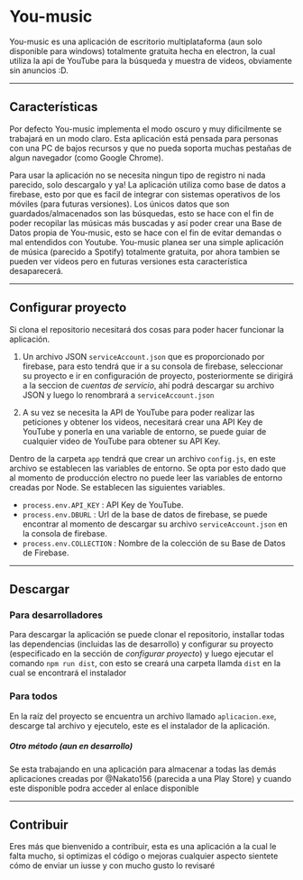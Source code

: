 # You-music
You-music es una aplicación de escritorio multiplataforma (aun solo disponible para windows) totalmente gratuita hecha en electron, la cual utiliza la api de YouTube para la búsqueda y muestra de videos, obviamente sin anuncios :D.

------------

## Características

Por defecto You-music implementa el modo oscuro y muy dificilmente se trabajará en un modo claro. Esta aplicación está pensada para personas con una PC de bajos recursos y que no pueda soporta muchas pestañas de algun navegador (como Google Chrome).

Para usar la aplicación no se necesita ningun tipo de registro ni nada parecido, solo descargalo y ya!
La aplicación utiliza como base de datos a firebase, esto por que es facil de integrar con sistemas operativos de los móviles (para futuras versiones). Los únicos datos que son guardados/almacenados son las búsquedas, esto se hace con el fin de poder recopilar las músicas más buscadas y así poder crear una Base de Datos propia de You-music, esto se hace con el fin de evitar demandas o mal entendidos con Youtube. 
You-music planea ser una simple aplicación de música (parecido a Spotify) totalmente gratuita, por ahora tambien se pueden ver videos pero en futuras versiones esta característica desaparecerá.

------------

## Configurar proyecto
Si clona el repositorio necesitará dos cosas para poder hacer funcionar la aplicación.

1. Un archivo JSON `serviceAccount.json` que es proporcionado por firebase, para esto tendrá que ir a su consola de firebase, seleccionar su proyecto e ir en configuración de proyecto, posteriormente se dirigirá a la seccion de *cuentas de servicio*, ahí podrá descargar su archivo JSON y luego lo renombrará a `serviceAccount.json`

2. A su vez se necesita la API de YouTube para poder realizar las peticiones y obtener los videos, necesitará crear una API Key de YouTube y ponerla en una variable de entorno, se puede guiar de cualquier video de YouTube para obtener su API Key.

Dentro de la carpeta `app` tendrá que crear un archivo `config.js`, en este archivo se establecen las variables de entorno. Se opta por esto dado que al momento de producción electro no puede leer las variables de entorno creadas por Node. Se establecen las siguientes variables.

- `process.env.API_KEY` : API Key de YouTube.
- `process.env.DBURL` : Url de la base de datos de firebase, se puede encontrar al momento de descargar su archivo `serviceAccount.json` en la consola de firebase.
- `process.env.COLLECTION` : Nombre de la colección de su Base de Datos de Firebase.

------------

## Descargar
### Para desarrolladores
Para descargar la aplicación se puede clonar el repositorio, installar todas las dependencias (incluidas las de desarrollo) y configurar su proyecto (especificado en la sección de *configurar proyecto*)  y luego ejecutar el comando `npm run dist`, con esto se creará una carpeta llamda `dist` en la cual se encontrará el instalador

### Para todos
En la raíz del proyecto se encuentra un archivo llamado `aplicacion.exe`, descarge tal archivo y ejecutelo, este es el instalador de la aplicación.

##### Otro método (aun en desarrollo)
Se esta trabajando en una aplicación para almacenar a todas las demás aplicaciones creadas por @Nakato156 (parecida a una Play Store) y cuando este disponible podra acceder al enlace disponible 

------------

## Contribuir
Eres más que bienvenido a contribuir, esta es una aplicación a la cual le falta mucho, si optimizas el código o mejoras cualquier aspecto sientete cómo de enviar un iusse y con mucho gusto lo revisaré 